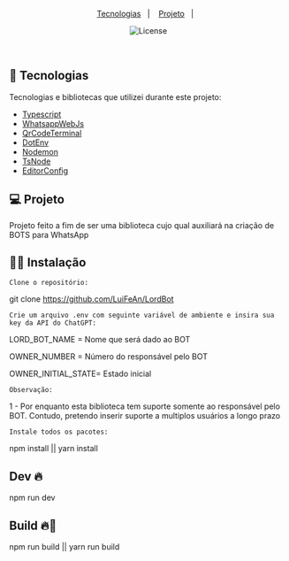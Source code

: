 <p align="center">
  <a href="#-tecnologias">Tecnologias</a>&nbsp;&nbsp;&nbsp;|&nbsp;&nbsp;&nbsp;
  <a href="#-projeto">Projeto</a>&nbsp;&nbsp;&nbsp;|&nbsp;&nbsp;&nbsp;
</p>

<p align="center">
  <img  src="https://img.shields.io/static/v1?label=license&message=MIT&color=8257E6&labelColor=121214" alt="License">
</p>

<br>

## 🚀 Tecnologias

Tecnologias e bibliotecas que utilizei durante este projeto:

- [Typescript](https://www.typescriptlang.org/)
- [WhatsappWebJs](https://github.com/pedroslopez/whatsapp-web.js/)
- [QrCodeTerminal](https://www.npmjs.com/package/qrcode-terminal)
- [DotEnv](https://www.npmjs.com/package/dotenv)
- [Nodemon](https://www.npmjs.com/package/nodemon)
- [TsNode](https://www.npmjs.com/package/ts-node)
- [EditorConfig](https://editorconfig.org/)


## 💻 Projeto

Projeto feito a fim de ser uma biblioteca cujo qual auxiliará na criação de BOTS para WhatsApp


## 👨‍💻 Instalação

`Clone o repositório:`

git clone https://github.com/LuiFeAn/LordBot

`Crie um arquivo .env com seguinte variável de ambiente e insira sua key da API do ChatGPT:`

LORD_BOT_NAME = Nome que será dado ao BOT

OWNER_NUMBER = Número do responsável pelo BOT

OWNER_INITIAL_STATE= Estado inicial

`Observação:`

1 - Por enquanto esta biblioteca tem suporte somente ao responsável pelo BOT. Contudo, pretendo inserir suporte a multiplos usuários a longo prazo

`Instale todos os pacotes:`

npm install || yarn install

## Dev 🔥

npm run dev

## Build 🔥🍕

npm run build || yarn run build



